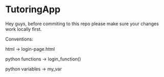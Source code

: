 # TutoringApp

Hey guys, before commiting to this repo please make sure your changes work locally first.


Conventions:

html -> login-page.html

python functions -> login_function()

python variables -> my_var
